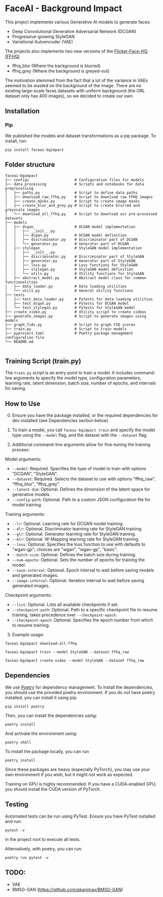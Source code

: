 # FaceAI - Background Impact

This project implements various Generative AI models to generate faces:
- Deep Convolutional Generative Adversarial Network (DCGAN)
- Progressive-growing StyleGAN
- Variational Autoencoder (VAE)

The projects also implements two new versions of the [Flicker-Face-HQ (FFHQ)](https://github.com)
- ffhq_blur (Where the background is blurred)
- ffhq_grey (Where the background is greyed-out)

The motivation stemmed from the fact that a lot of the variance in VAEs seemed to be wasted on the background of the image. There are no existing large-scale faces datasets with uniform background (the ORL dataset only has 400 images), so we decided to create our own.

## Installation

### Pip

We published the models and dataset transformations as a pip package. To install, run:

`pip install faceai-bgimpact`

## Folder structure
```
faceai-bgimpact
├── configs                     # Configuration files for models
├── data_processing             # Scripts and notebooks for data preprocessing   
│   ├── paths.py                # Script to define data paths
│   ├── download_raw_ffhq.py    # Script to download raw FFHQ images
│   ├── create_masks.py         # Script to create image masks
│   ├── create_blur_and_grey.py # Script to create blurred and greyscale images
│   └── download_all_ffhq.py    # Script to download our pre-processed datasets
├── models
│   ├── dcgan_                  # DCGAN model implementation
│   │   ├── __init__.py         
│   │   ├── dcgan.py            # DCGAN model definition
│   │   ├── discriminator.py    # Discriminator part of DCGAN
│   │   └── generator.py        # Generator part of DCGAN
│   ├── stylegan_               # StyleGAN model implementation
│   │   ├── __init__.py         
│   │   ├── discriminator.py    # Discriminator part of StyleGAN
│   │   ├── generator.py        # Generator part of StyleGAN
│   │   ├── loss.py             # Loss functions for StyleGAN
│   │   ├── stylegan.py         # StyleGAN model definition
│   │   └── utils.py            # Utility functions for StyleGAN   
│   ├── abstract_model.py       # Abstract model class for common functionalities
│   ├── data_loader.py          # Data loading utilities
│   └── utils.py                # General utility functions
├── tests
│   ├── test_data_loader.py     # Pytests for data loading utilities
│   ├── test_dcgan.py           # Pytests for DCGAN model
│   └── test_stylegan.py        # Pytests for StyleGAN model
├── create_video.py             # Utility script to create videos
├── generate_images.py          # Script to generate images using models
├── graph_fids.py               # Script to graph FID scores
├── train.py                    # Script to train models
├── pyproject.toml              # Poetry package management configuration file
└── README.md


```
## Training Script (train.py)

The `train.py` script is an entry point to train a model. It includes command-line arguments to specify the model type, configuration parameters, learning rate, latent dimension, batch size, number of epochs, and intervals for saving.

## How to Use

0. Ensure you have the package installed, or the required dependencies for dev installed (see Dependencies section below).

1. To train a model, you call `faceai-bgimpact train` and specify the model type using the `--model` flag, and the dataset with the `--dataset` flag. 

2. Additional command-line arguments allow for fine-tuning the training process:

Model arguments:
- `--model`: Required. Specifies the type of model to train with options "DCGAN", "StyleGAN".
- `--dataset`: Required. Selects the dataset to use with options "ffhq_raw", "ffhq_blur", "ffhq_grey".
- `--latent-dim`: Optional. Defines the dimension of the latent space for generative models.
- `--config-path`: Optional. Path to a custom JSON configuration file for model training.

Training arguments:
- `--lr`: Optional. Learning rate for DCGAN model training.
- `--dlr`: Optional. Discriminator learning rate for StyleGAN training.
- `--glr`: Optional. Generator learning rate for StyleGAN training.
- `--mlr`: Optional. W-Mapping learning rate for StyleGAN training.
- `--loss`: Optional. Specifies the loss function to use with defaults to "wgan-gp"; choices are "wgan", "wgan-gp", "basic".
- `--batch-size`: Optional. Defines the batch size during training.
- `--num-epochs`: Optional. Sets the number of epochs for training the model.
- `--save-interval`: Optional. Epoch interval to wait before saving models and generated images.
- `--image-interval`: Optional. Iteration interval to wait before saving generated images.

Checkpoint arguments:
- `--list`: Optional. Lists all available checkpoints if set.
- `--checkpoint-path`: Optional. Path to a specific checkpoint file to resume training, takes precedence over `--checkpoint-epoch`.
- `--checkpoint-epoch`: Optional. Specifies the epoch number from which to resume training.


3. Example usage:

`faceai-bgimpact download-all-ffhq`

`faceai-bgimpact train --model StyleGAN --dataset ffhq_raw`

`faceai-bgimpact create-video --model StyleGAN --dataset ffhq_raw`

## Dependencies

We use [Poetry](https://python-poetry.org/) for dependency management. To install the dependencies, you should use the provided poetry environment. If you do not have poetry installed, you can install it using pip:

`pip install poetry`

Then, you can install the dependencies using:

`poetry install`

And activate the environment using:

`poetry shell`

To install the package locally, you can run 

`poetry install`


Since these packages are heavy (especially PyTorch), you may use your own environment if you wish, but it might not work as expected.

Training on GPU is highly recommended. If you have a CUDA-enabled GPU, you should install the CUDA version of PyTorch.

## Testing

Automated tests can be run using PyTest. Ensure you have PyTest installed and run:

`pytest -v`

in the project root to execute all tests.

Alternatively, with poetry, you can run:

`poetry run pytest -v`

## TODO:
- VAE
- BMSG-GAN (https://github.com/akanimax/BMSG-GAN)
